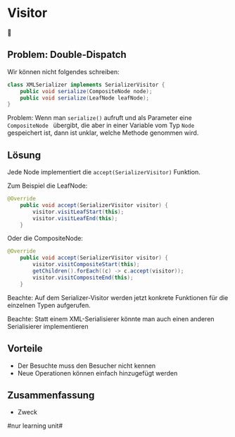 
# Visitor
👋

## Problem: Double-Dispatch

Wir können nicht folgendes schreiben:

```java
class XMLSerializer implements SerializerVisitor { 
	public void serialize(CompositeNode node);
	public void serialize(LeafNode leafNode);
}
```

Problem: Wenn man `serialize()` aufruft und als Parameter eine `CompositeNode ` übergibt, die aber in einer Variable vom Typ `Node` gespeichert ist, dann ist unklar, welche Methode genommen wird.


## Lösung

Jede Node implementiert die `accept(SerializerVisitor)` Funktion.

Zum Beispiel die LeafNode:
```java
@Override
	public void accept(SerializerVisitor visitor) {
		visitor.visitLeafStart(this);
		visitor.visitLeafEnd(this);
	}

```

Oder die CompositeNode:
```java
@Override
	public void accept(SerializerVisitor visitor) {
		visitor.visitCompositeStart(this);
		getChildren().forEach((c) -> c.accept(visitor));
		visitor.visitCompositeEnd(this);
	}

```

Beachte: Auf dem Serializer-Visitor werden jetzt konkrete Funktionen für die einzelnen Typen aufgerufen.

Beachte: Statt einem XML-Serialisierer könnte man auch einen anderen Serialisierer implementieren

## Vorteile
- Der Besuchte muss den Besucher nicht kennen
- Neue Operationen können einfach hinzugefügt werden

## Zusammenfassung
- Zweck


#nur learning unit#